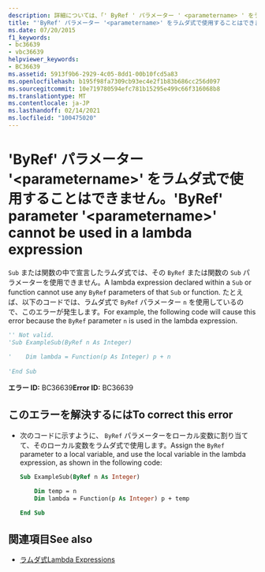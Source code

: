 ```yaml
---
description: 詳細については、「' ByRef ' パラメーター ' <parametername> ' をラムダ式で使用することはできません
title: "'ByRef' パラメーター '<parametername>' をラムダ式で使用することはできません。"
ms.date: 07/20/2015
f1_keywords:
- bc36639
- vbc36639
helpviewer_keywords:
- BC36639
ms.assetid: 5913f9b6-2929-4c05-8dd1-00b10fcd5a83
ms.openlocfilehash: b195f98fa7309cb93ec4e2f1b83b686cc256d097
ms.sourcegitcommit: 10e719780594efc781b15295e499c66f316068b8
ms.translationtype: MT
ms.contentlocale: ja-JP
ms.lasthandoff: 02/14/2021
ms.locfileid: "100475020"
---
```

# <a name="byref-parameter-parametername-cannot-be-used-in-a-lambda-expression"></a><span data-ttu-id="f49d8-103">'ByRef' パラメーター '\<parametername>' をラムダ式で使用することはできません。</span><span class="sxs-lookup"><span data-stu-id="f49d8-103">'ByRef' parameter '\<parametername>' cannot be used in a lambda expression</span></span>

<span data-ttu-id="f49d8-104">`Sub` または関数の中で宣言したラムダ式では、その `ByRef` または関数の `Sub` パラメーターを使用できません。</span><span class="sxs-lookup"><span data-stu-id="f49d8-104">A lambda expression declared within a `Sub` or function cannot use any `ByRef` parameters of that `Sub` or function.</span></span> <span data-ttu-id="f49d8-105">たとえば、以下のコードでは、ラムダ式で `ByRef` パラメーター `n` を使用しているので、このエラーが発生します。</span><span class="sxs-lookup"><span data-stu-id="f49d8-105">For example, the following code will cause this error because the `ByRef` parameter `n` is used in the lambda expression.</span></span>  
  
```vb  
'' Not valid.
'Sub ExampleSub(ByRef n As Integer)  
  
'    Dim lambda = Function(p As Integer) p + n  
  
'End Sub  
```  
  
 <span data-ttu-id="f49d8-106">**エラー ID:** BC36639</span><span class="sxs-lookup"><span data-stu-id="f49d8-106">**Error ID:** BC36639</span></span>  
  
## <a name="to-correct-this-error"></a><span data-ttu-id="f49d8-107">このエラーを解決するには</span><span class="sxs-lookup"><span data-stu-id="f49d8-107">To correct this error</span></span>  
  
- <span data-ttu-id="f49d8-108">次のコードに示すように、 `ByRef` パラメーターをローカル変数に割り当てて、そのローカル変数をラムダ式で使用します。</span><span class="sxs-lookup"><span data-stu-id="f49d8-108">Assign the `ByRef` parameter to a local variable, and use the local variable in the lambda expression, as shown in the following code:</span></span>  
  
    ```vb  
    Sub ExampleSub(ByRef n As Integer)  
  
        Dim temp = n  
        Dim lambda = Function(p As Integer) p + temp  
  
    End Sub  
    ```  
  
## <a name="see-also"></a><span data-ttu-id="f49d8-109">関連項目</span><span class="sxs-lookup"><span data-stu-id="f49d8-109">See also</span></span>

- [<span data-ttu-id="f49d8-110">ラムダ式</span><span class="sxs-lookup"><span data-stu-id="f49d8-110">Lambda Expressions</span></span>](../programming-guide/language-features/procedures/lambda-expressions.md)
